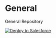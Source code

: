 # General
General Repository

<a href="https://githubsfdeploy.herokuapp.com?owner=PoppaG&repo=General Repository">
  <img alt="Deploy to Salesforce"
       src="https://raw.githubusercontent.com/afawcett/githubsfdeploy/master/src/main/webapp/resources/img/deploy.png">
</a>
